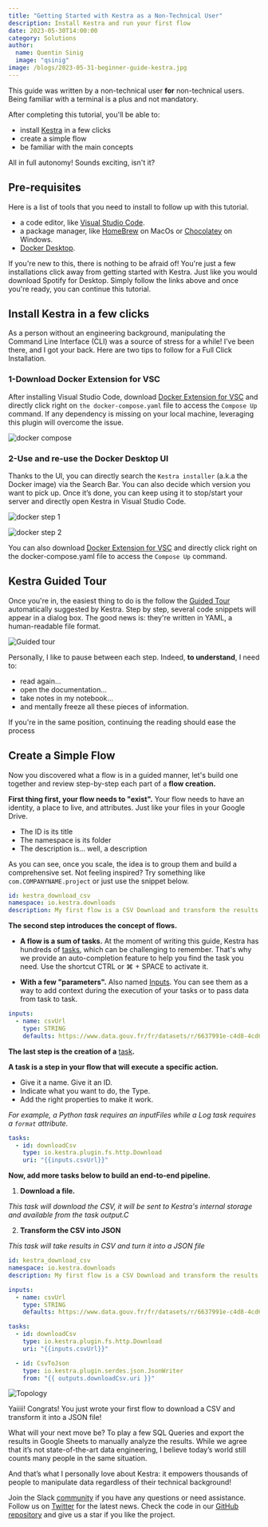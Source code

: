 ```yaml
---
title: "Getting Started with Kestra as a Non-Technical User"
description: Install Kestra and run your first flow
date: 2023-05-30T14:00:00
category: Solutions
author:
  name: Quentin Sinig
  image: "qsinig"
image: /blogs/2023-05-31-beginner-guide-kestra.jpg
---
```


This guide was written by a non-technical user **for** non-technical users. Being familiar with a terminal is a plus and not mandatory.

After completing this tutorial, you'll be able to:

- install [Kestra](https://github.com/kestra-io/kestra) in a few clicks
- create a simple flow
- be familiar with the main concepts

All in full autonomy! Sounds exciting, isn't it?

## Pre-requisites ##

Here is a list of tools that you need to install to follow up with this tutorial.

- a code editor, like [Visual Studio Code](https://code.visualstudio.com/download).
- a package manager, like [HomeBrew](https://brew.sh/) on MacOs or [Chocolatey](https://chocolatey.org/) on Windows.
- [Docker Desktop](https://www.docker.com/products/docker-desktop/).

If you're new to this, there is nothing to be afraid of! You're just a few installations click away from getting started with Kestra. Just like you would download Spotify for Desktop. Simply follow the links above and once you're ready, you can continue this tutorial.

## Install Kestra in a few clicks ##

As a person without an engineering background, manipulating the Command Line Interface (CLI) was a source of stress for a while! I’ve been there, and I got your back. Here are two tips to follow for a Full Click Installation.

### 1-Download Docker Extension for VSC ### 
After installing Visual Studio Code, download [Docker Extension for VSC](https://marketplace.visualstudio.com/items?itemName=ms-azuretools.vscode-docker) and directly click right on `the docker-compose.yaml` file to access the `Compose Up` command. If any dependency is missing on your local machine, leveraging this plugin will overcome the issue.

![docker compose](/blogs/2023-05-31-beginner-guide-kestra/docker.png)

### 2-Use and re-use the Docker Desktop UI ### 
Thanks to the UI, you can directly search the `Kestra installer` (a.k.a the Docker image) via the Search Bar. You can also decide which version you want to pick up. Once it’s done, you can keep using it to stop/start your server and directly open Kestra in Visual Studio Code.

![docker step 1](/blogs/2023-05-31-beginner-guide-kestra/docker-step-1.png)

![docker step 2](/blogs/2023-05-31-beginner-guide-kestra/docker-step-2.png)

You can also download [Docker Extension for VSC](https://marketplace.visualstudio.com/items?itemName=ms-azuretools.vscode-docker) and directly click right on the docker-compose.yaml file to access the `Compose Up` command.

## Kestra Guided Tour ## 

Once you're in, the easiest thing to do is the follow the [Guided Tour](https://kestra.io/docs/flow-examples/example-guided-tour.html) automatically suggested by Kestra. Step by step, several code snippets will appear in a dialog box. The good news is: they're written in YAML, a human-readable file format.

![Guided tour](/blogs/2023-05-31-beginner-guide-kestra/guided-tour.png)

Personally, I like to pause between each step. Indeed, **to understand**, I need to:

- read again...
- open the documentation...
- take notes in my notebook...
- and mentally freeze all these pieces of information.

If you're in the same position, continuing the reading should ease the process

## Create a Simple Flow ##

Now you discovered what a flow is in a guided manner, let's build one together and review step-by-step each part of a **flow creation.**

**First thing first, your flow needs to "exist".** Your flow needs to have an identity, a place to live, and attributes. Just like your files in your Google Drive.

- The ID is its title
- The namespace is its folder
- The description is... well, a description

As you can see, once you scale, the idea is to group them and build a comprehensive set. Not feeling inspired? Try something like `com.COMPANYNAME.project` or just use the snippet below.

```yaml
id: kestra_download_csv
namespace: io.kestra.downloads
description: My first flow is a CSV Download and transform the results into JSON
```
**The second step introduces the concept of flows.**

- **A flow is a sum of tasks.**
At the moment of writing this guide, Kestra has hundreds of [tasks](https://kestra.io/docs/developer-guide/tasks), which can be challenging to remember. That's why we provide an auto-completion feature to help you find the task you need. Use the shortcut CTRL or ⌘ + SPACE to activate it.

- **With a few "parameters".**
Also named [Inputs](https://kestra.io/docs/developer-guide/inputs). You can see them as a way to add context during the execution of your tasks or to pass data from task to task.

```yaml
inputs:
  - name: csvUrl
    type: STRING
    defaults: https://www.data.gouv.fr/fr/datasets/r/6637991e-c4d8-4cd6-854e-ce33c5ab49d5
```
**The last step is the creation of a** [task](https://kestra.io/docs/developer-guide/tasks)**.**

**A task is a step in your flow that will execute a specific action.**

-   Give it a name. Give it an ID.
-   Indicate what you want to do, the Type.
-   Add the right properties to make it work.

*For example, a Python task requires an inputFiles while a Log task requires a `format` attribute.*

```yaml
tasks:
  - id: downloadCsv
    type: io.kestra.plugin.fs.http.Download
    uri: "{{inputs.csvUrl}}"
```

**Now, add more tasks below to build an end-to-end pipeline.**

1. **Download a file.**

*This task will download the CSV, it will be sent to Kestra's internal storage and available from the task output.C*

2. **Transform the CSV into JSON**

*This task will take results in CSV and turn it into a JSON file*


```yaml
id: kestra_download_csv
namespace: io.kestra.downloads
description: My first flow is a CSV Download and transform the results into JSON

inputs:
  - name: csvUrl
    type: STRING
    defaults: https://www.data.gouv.fr/fr/datasets/r/6637991e-c4d8-4cd6-854e-ce33c5ab49d5

tasks:
  - id: downloadCsv
    type: io.kestra.plugin.fs.http.Download
    uri: "{{inputs.csvUrl}}"

  - id: CsvToJson
    type: io.kestra.plugin.serdes.json.JsonWriter
    from: "{{ outputs.downloadCsv.uri }}"
```

![Topology](/blogs/2023-05-31-beginner-guide-kestra/topo.png)

Yaiiii! Congrats! You just wrote your first flow to download a CSV and transform it into a JSON file!

What will your next move be? To play a few SQL Queries and export the results in Google Sheets to manually analyze the results. While we agree that it’s not state-of-the-art data engineering, I believe today’s world still counts many people in the same situation.

And that’s what I personally love about Kestra: it empowers thousands of people to manipulate data regardless of their technical background!

Join the Slack [community](https://kestra.io/slack) if you have any questions or need assistance.
Follow us on [Twitter](https://twitter.com/kestra_io) for the latest news. 
Check the code in our [GitHub repository](https://github.com/kestra-io/kestra) and give us a star if you like the project.
